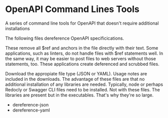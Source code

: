 # OpenAPI Command Lines Tools
A series of command line tools for OpenAPI that doesn't require additional installations

The following files dereference OpenAPI specificications.

These remove all $ref and anchors in the file directly with their text.
Some applications, such as linters, do not handle files with $ref statements well.
In the same way, it may be easier to post files to web servers without those statements, too.
These applications create deferenced and scrubbed files. 

Download the appropiate file type (JSON or YAML). Usage notes are included in the downloads.
The advantage of these files are that no additional installation of any libraries are needed. 
Typically, node or perhaps Redocly or Swagger CLI files need to be installed. 
Not with these files. The libraries are present but in the executables. That's why they're so large.
* dereference-json
* dereference-yaml
